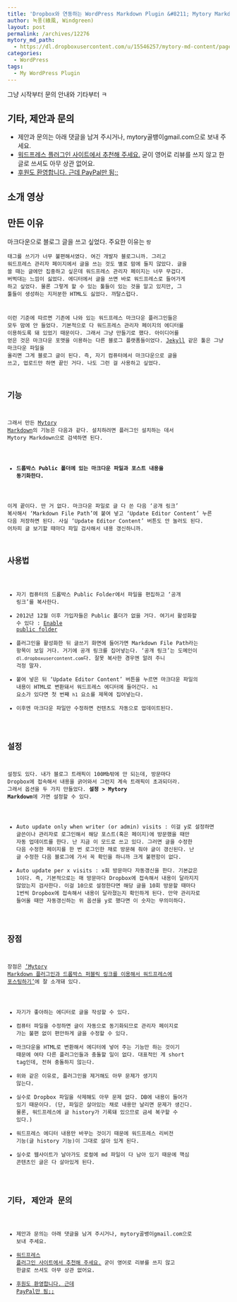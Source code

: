 ```yaml
---
title: 'Dropbox와 연동하는 WordPress Markdown Plugin &#8211; Mytory Markdown'
author: 녹풍(綠風, Windgreen)
layout: post
permalink: /archives/12276
mytory_md_path:
  - https://dl.dropboxusercontent.com/u/15546257/mytory-md-content/page-mytory-markdown.md
categories:
  - WordPress
tags:
  - My WordPress Plugin
---
```

그냥 시작부터 문의 안내와 기타부터 ㅋ

## 기타, 제안과 문의

*   제안과 문의는 아래 댓글을 남겨 주시거나, mytory골뱅이gmail.com으로 보내 주세요.
*   [워드프레스 플러그인 사이트에서 추천해 주세요.][1] 굳이 영어로 리뷰를 쓰지 않고 한글로 쓰셔도 아무 상관 없어요.
*   [후원도 환영합니다. 근데 PayPal만 됨;;][2]

## 소개 영상

<div class="video-container">
  <div class="video-container__inner">
  </div>
</div>

## 만든 이유

마크다운으로 블로그 글을 쓰고 싶었다. 주요한 이유는 <code>랑 <pre> 태그를 쓰기가 너무 불편해서였다. 여긴 개발자 블로그니까. 그리고 워드프레스 관리자 페이지에서 글을 쓰는 것도 별로 맘에 들지 않았다. 글을 쓸 때는 글에만 집중하고 싶은데 워드프레스 관리자 페이지는 너무 무겁다. 버벅대는 느낌이 싫었다. 에디터에서 글을 쓰면 바로 워드프레스로 들어가게 하고 싶었다. 물론 그렇게 할 수 있는 툴들이 있는 것을 알고 있지만, 그 툴들이 생성하는 지저분한 HTML도 싫었다. 까탈스럽다.

이런 기준에 따르면 기존에 나와 있는 워드프레스 마크다운 플러그인들은 모두 맘에 안 들었다. 기본적으로 다 워드프레스 관리자 페이지의 에디터를 이용하도록 돼 있었기 때문이다. 그래서 그냥 만들기로 했다. 아이디어를 얻은 것은 마크다운 포맷을 이용하는 다른 블로그 플랫폼들이었다. [Jekyll][3] 같은 툴은 그냥 마크다운 파일을 올리면 그게 블로그 글이 된다. 즉, 자기 컴퓨터에서 마크다운으로 글을 쓰고, 업로드만 하면 끝인 거다. 나도 그런 걸 사용하고 싶었다.

## 기능

그래서 만든 [Mytory Markdown][4]의 기능은 다음과 같다. 설치하려면 플러그인 설치하는 데서 Mytory Markdown으로 검색하면 된다.

*   **드롭박스 Public 폴더에 있는 마크다운 파일과 포스트 내용을 동기화한다.**

이게 끝이다. 딴 거 없다. 마크다운 파일로 글 다 쓴 다음 &#8216;공개 링크&#8217; 복사해서 &#8216;Markdown File Path&#8217;에 붙여 넣고 &#8216;Update Editor Content&#8217; 누른 다음 저장하면 된다. 사실 &#8216;Update Editor Content&#8217; 버튼도 안 눌러도 된다. 어차피 글 보기할 때마다 파일 검사해서 내용 갱신하니까.

## 사용법

*   자기 컴퓨터의 드롭박스 Public Folder에서 파일을 편집하고 &#8216;공개 링크&#8217;를 복사한다. 
*   2012년 12월 이후 가입자들은 Public 폴더가 없을 거다. 여기서 활성화할 수 있다 : [Enable public folder][5]
*   플러그인을 활성화한 뒤 글쓰기 화면에 들어가면 Markdown File Path라는 항목이 보일 거다. 거기에 공개 링크를 집어넣는다. &#8216;공개 링크&#8217;는 도메인이 `dl.dropboxusercontent.com`다. 잘못 복사한 경우엔 알려 주니 걱정 말자. 
*   붙여 넣은 뒤 &#8216;Update Editor Content&#8217; 버튼을 누르면 마크다운 파일의 내용이 HTML로 변환돼서 워드프레스 에디터에 들어간다. `h1` 요소가 있다면 첫 번째 `h1` 요소를 제목에 집어넣는다.
*   이후엔 마크다운 파일만 수정하면 컨텐츠도 자동으로 업데이트된다.

## 설정

설정도 있다. 내가 블로그 트래픽이 100Mb밖에 안 되는데, 방문마다 Dropbox에 접속해서 내용을 긁어와서 그런지 계속 트래픽이 초과되더라. 그래서 옵션을 두 가지 만들었다. **설정 > Mytory Markdown**에 가면 설정할 수 있다.

*   Auto update only when writer (or admin) visits : 이걸 y로 설정하면 글쓴이나 관리자로 로그인해서 해당 포스트(혹은 페이지)에 방문했을 때만 자동 업데이트를 한다. 난 지금 이 모드로 쓰고 있다. 그러면 글을 수정한 다음 수정한 페이지를 한 번 로그인한 채로 방문해 줘야 글이 갱신된다. 난 글 수정한 다음 블로그에 가서 꼭 확인을 하니까 크게 불편함이 없다.
*   Auto update per x visits : x회 방문마다 자동갱신을 한다. 기본값은 1이다. 즉, 기본적으로는 매 방문마다 Dropbox에 접속해서 내용이 달라지지 않았는지 검사한다. 이걸 10으로 설정한다면 해당 글을 10회 방문할 때마다 1번씩 Dropbox에 접속해서 내용이 달라졌는지 확인하게 된다. 만약 관리자로 들어올 때만 자동갱신하는 위 옵션을 y로 했다면 이 숫자는 무의미하다.

## 장점

장점은 [&#8216;Mytory Markdown 플러그인과 드롭박스 퍼블릭 링크를 이용해서 워드프레스에 포스팅하기&#8217;][6]에 잘 소개돼 있다.

*   자기가 좋아하는 에디터로 글을 작성할 수 있다.
*   컴퓨터 파일을 수정하면 글이 자동으로 동기화되므로 관리자 페이지로 가는 불편 없이 편안하게 글을 수정할 수 있다.
*   마크다운을 HTML로 변환해서 에디터에 넣어 주는 기능만 하는 것이기 때문에 여타 다른 플러그인들과 충돌할 일이 없다. 대표적인 게 short tag인데, 전혀 충돌하지 않는다.
*   위와 같은 이유로, 플러그인을 제거해도 아무 문제가 생기지 않는다.
*   실수로 Dropbox 파일을 삭제해도 아무 문제 없다. DB에 내용이 들어가 있기 때문이다. (단, 파일은 살아있는 채로 내용만 날리면 문제가 생긴다. 물론, 워드프레스에 글 history가 기록돼 있으므로 금세 복구할 수 있다.)
*   워드프레스 에디터 내용만 바꾸는 것이기 때문에 워드프레스 리비전 기능(글 history 기능)이 그대로 살아 있게 된다. 
*   실수로 웹사이트가 날아가도 로컬에 md 파일이 다 남아 있기 때문에 핵심 콘텐츠인 글은 다 살아있게 된다.

## 기타, 제안과 문의

*   제안과 문의는 아래 댓글을 남겨 주시거나, mytory골뱅이gmail.com으로 보내 주세요.
*   [워드프레스 플러그인 사이트에서 추천해 주세요.][1] 굳이 영어로 리뷰를 쓰지 않고 한글로 쓰셔도 아무 상관 없어요.
*   [후원도 환영합니다. 근데 PayPal만 됨;;][2]

 [1]: http://wordpress.org/support/view/plugin-reviews/mytory-markdown
 [2]: http://mytory.net/paypal-donation
 [3]: http://jekyllrb.com/
 [4]: http://wordpress.org/plugins/mytory-markdown/
 [5]: https://www.dropbox.com/enable_public_folder
 [6]: http://blog.kalkin7.com/2014/01/04/mytory-markdown-plugin-using-dropbox-public-link/